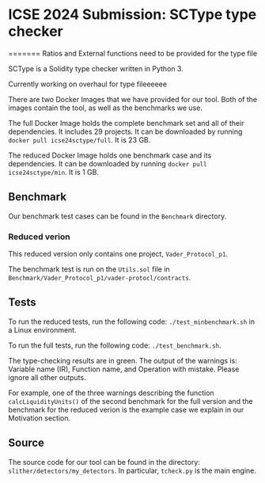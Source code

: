 # ICSE 2024 Submission: SCType type checker

=======
Ratios and External functions need to be provided for the type file

SCType is a Solidity type checker written in Python 3. 

Currently working on overhaul for type fileeeeee

There are two Docker Images that we have provided for our tool. Both of the images contain the tool, as well as the benchmarks we use.

The full Docker Image holds the complete benchmark set and all of their dependencies. It includes 29 projects. It can be downloaded by running `docker pull icse24sctype/full`. It is 23 GB.

The reduced Docker Image holds one benchmark case and its dependencies. It can be downloaded by running `docker pull icse24sctype/min`. It is 1 GB.

## Benchmark

Our benchmark test cases can be found in the `Benchmark` directory. 

### Reduced verion
This reduced version only contains one project, `Vader_Protocol_p1`.

The benchmark test is run on the `Utils.sol` file in `Benchmark/Vader_Protocol_p1/vader-protocl/contracts`.


## Tests


To run the reduced tests, run the following code: `./test_minbenchmark.sh` in a Linux environment.

To run the full tests, run the following code: `./test_benchmark.sh`.

The type-checking results are in green. The output of the warnings is: Variable name (IR), Function name, and Operation with mistake. Please ignore all other outputs.

For example, one of the three warnings describing the function `calcLiquidityUnits()` of the second benchmark for the full version and the benchmark for the reduced verion is the example case we explain in our Motivation section.

## Source

The source code for our tool can be found in the directory: `slither/detectors/my_detectors`. In particular, `tcheck.py` is the main engine.
